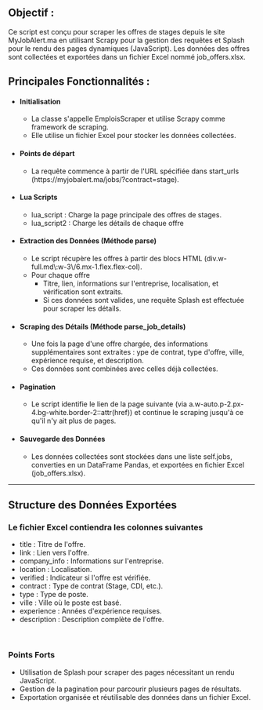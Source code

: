 <html>
    <body>
        <h2>Objectif : </h2>
         <p>
            Ce script est conçu pour scraper les offres de stages depuis le site MyJobAlert.ma en utilisant Scrapy pour la gestion des requêtes et Splash pour le rendu des pages dynamiques (JavaScript). 
            Les données des offres sont collectées et exportées dans un fichier Excel nommé job_offers.xlsx.
          </p>
          <h2>Principales Fonctionnalités :</h2>
           <ul>
            <li>
                <h4>Initialisation</h4>
                <ul>
                    <li>La classe s'appelle EmploisScraper et utilise Scrapy comme framework de scraping.</li>
                    <li>Elle utilise un fichier Excel pour stocker les données collectées.</li>
                </ul>
            </li>
            <li>
                <h4>Points de départ</h4>
                <ul>
                    <li>La requête commence à partir de l'URL spécifiée dans start_urls (https://myjobalert.ma/jobs/?contract=stage).</li>
                </ul>
            </li>
            <li>
                <h4>Lua Scripts</h4>
                <ul>
                    <li>lua_script : Charge la page principale des offres de stages.</li>
                    <li>lua_script2 : Charge les détails de chaque offre</li>
                </ul>
            </li>
            <li>
                <h4>Extraction des Données (Méthode parse)</h4>
                <ul>
                    <li>Le script récupère les offres à partir des blocs HTML (div.w-full.md\:w-3\/6.mx-1.flex.flex-col).</li>
                    <li>
                        Pour chaque offre
                        <ul>
                            <li>Titre, lien, informations sur l'entreprise, localisation, et vérification sont extraits.</li>
                            <li>Si ces données sont valides, une requête Splash est effectuée pour scraper les détails.</li>
                        </ul>
                    </li>
                </ul>
            </li>
            <li>
                <h4>Scraping des Détails (Méthode parse_job_details)</h4>
                <ul>
                    <li>Une fois la page d'une offre chargée, des informations supplémentaires sont extraites : ype de contrat, type d'offre, ville, expérience requise, et description.</li>
                    <li>Ces données sont combinées avec celles déjà collectées.</li>
                </ul>
            </li>
            <li>
                <h4>Pagination</h4>
                <ul>
                    <li>Le script identifie le lien de la page suivante (via a.w-auto.p-2.px-4.bg-white.border-2::attr(href)) et continue le scraping jusqu'à ce qu'il n'y ait plus de pages.</li>
                </ul>
            </li>
            <li>
                <h4>Sauvegarde des Données</h4>
                <ul>
                    <li>Les données collectées sont stockées dans une liste self.jobs, converties en un DataFrame Pandas, et exportées en fichier Excel (job_offers.xlsx).</li>
                </ul>
            </li>
           </ul>
           <hr>
           <h2>Structure des Données Exportées</h2>
           <h3>Le fichier Excel contiendra les colonnes suivantes </h3>
           <ul>
                <li>title : Titre de l'offre.</li>
                <li>link : Lien vers l'offre.</li>
                <li>company_info : Informations sur l'entreprise.</li>
                <li>location : Localisation.</li>
                <li>verified : Indicateur si l'offre est vérifiée.</li>
                <li>contract : Type de contrat (Stage, CDI, etc.).</li>
                <li>type : Type de poste.</li>
                <li>ville : Ville où le poste est basé.</li>
                <li>experience : Années d'expérience requises.</li>
                <li>description : Description complète de l'offre.</li>
            </ul>
            <br>
            <h3>Points Forts</h3>
            <ul>
                <li>Utilisation de Splash pour scraper des pages nécessitant un rendu JavaScript.</li>
                <li>Gestion de la pagination pour parcourir plusieurs pages de résultats.</li>
                <li>Exportation organisée et réutilisable des données dans un fichier Excel.</li>
            </ul>
    </body>
 </html>